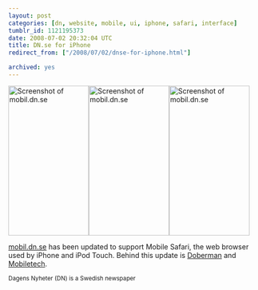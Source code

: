 ```yaml
---
layout: post
categories: [dn, website, mobile, ui, iphone, safari, interface]
tumblr_id: 1121195373  
date: 2008-07-02 20:32:04 UTC
title: DN.se for iPhone
redirect_from: ["/2008/07/02/dnse-for-iphone.html"]

archived: yes
---
```


<a href='/attachments/2008/07/dnse-iphone-start.png'><img src="/attachments/2008/07/dnse-iphone-start-161x300.png" alt="Screenshot of mobil.dn.se" width="161" height="300" class="alignnone size-medium wp-image-509" /></a><a href='/attachments/2008/07/dnse-iphone-kultur.png'><img src="/attachments/2008/07/dnse-iphone-kultur-161x300.png" alt="Screenshot of mobil.dn.se" title="" width="161" height="300" class="alignnone size-medium wp-image-513" /></a><a href='/attachments/2008/07/dnse-iphone-3more.png'><img src="/attachments/2008/07/dnse-iphone-3more-161x300.png" alt="Screenshot of mobil.dn.se" width="161" height="300" class="alignnone size-medium wp-image-512" /></a>

<a href="http://mobil.dn.se/">mobil.dn.se</a> has been updated to support Mobile Safari, the web browser used by iPhone and iPod Touch. Behind this update is <a href="http://doberman.se/">Doberman</a> and <a href="http://mobiletech.no/">Mobiletech</a>.

<small>Dagens Nyheter (DN) is a Swedish newspaper</small>
